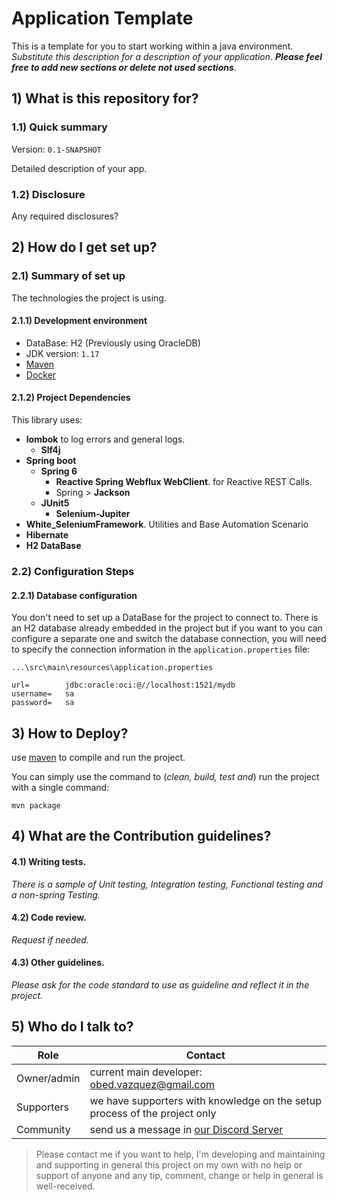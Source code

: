 # Application Template
This is a template for you to start working within a java environment. _Substitute this description for a description of your application_.
**_Please feel free to add new sections or delete not used sections_**.

## 1) What is this repository for?

### 1.1) Quick summary
Version: `0.1-SNAPSHOT`

Detailed description of your app.

### 1.2) Disclosure
Any required disclosures?

## 2) How do I get set up? ###

### 2.1) Summary of set up
The technologies the project is using.

#### 2.1.1) Development environment
- DataBase:			H2 (Previously using OracleDB)
- JDK version: 	`1.17`
- [Maven](https://maven.apache.org/download.cgi)
- [Docker](https://www.docker.com/products/docker-desktop/)

#### 2.1.2) Project Dependencies
This library uses:
- **lombok** to log errors and general logs.
    - **Slf4j**
- **Spring boot**
  - **Spring 6**
    - **Reactive Spring Webflux WebClient**. for Reactive REST Calls.
    - Spring > **Jackson**
  - **JUnit5**
    - **Selenium-Jupiter**
- **White_SeleniumFramework**. Utilities and Base Automation Scenario
- **Hibernate**
- **H2 DataBase**


### 2.2) Configuration Steps
#### 2.2.1) Database configuration

You don't need to set up a DataBase for the project to connect to.
There is an H2 database already embedded in the project but if you want to
you can configure a separate one and switch the database connection, 
you will need to specify the connection information in the `application.properties` file:

	...\src\main\resources\application.properties

	url=		jdbc:oracle:oci:@//localhost:1521/mydb
	username=	sa
	password=	sa

## 3) How to Deploy?
use [maven](https://spring.io/guides/gs/maven/) to compile and run the project.

You can simply use the command to (_clean, build, test and_) run the project with a single command: 


	mvn package

## 4) What are the Contribution guidelines?

#### 4.1) Writing tests.

_There is a sample of Unit testing, Integration testing, Functional testing and a non-spring Testing._

#### 4.2) Code review.

_Request if needed._

#### 4.3) Other guidelines.

_Please ask for the code standard to use as guideline and reflect it in the project._

## 5) Who do I talk to?

<table>
<thead><tr><th><b>Role</b></th> <th><b>Contact</b></th></tr></thead>
<tr><td>Owner/admin</td><td>current main developer: <a href='mailto:obed.vazquez@gmail.com'>obed.vazquez@gmail.com</a></td></tr>
<tr><td>Supporters</td><td>we have supporters with knowledge on the setup process of the project only</td></tr>
<tr><td>Community</td><td> send us a message in <a href='http://discord.whiteweb.tech'> our Discord Server</a></td></tr>
</table>

>Please contact me if you want to help, I'm developing and maintaining and supporting in general this project 
on my own with no help or support of anyone and any tip, comment, change or help in general is well-received.


